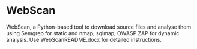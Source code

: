 # WebScan
WebScan, a Python-based tool to download source files and analyse
them using Semgrep for static and nmap, sqlmap, OWASP ZAP for dynamic analysis. 
Use WebScanREADME.docx for detailed instructions.
